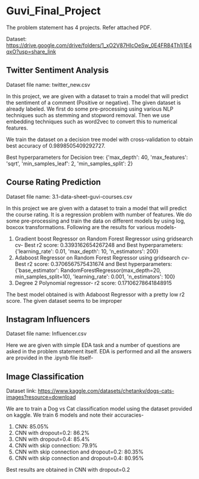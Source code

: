 # Guvi_Final_Project

The problem statement has 4 projects. Refer attached PDF.

Dataset: https://drive.google.com/drive/folders/1_xO2V87HIcOeSw_0E4FR84Th1j1E4qxO?usp=share_link

## Twitter Sentiment Analysis

Dataset file name: twitter_new.csv

In this project, we are given with a dataset to train a model that will predict the sentiment of a comment (Positive or negative). The given dataset is already labeled.
We first do some pre-processing using various NLP techniques such as stemming and stopword removal. Then we use embedding techniques such as word2vec to convert this to numerical features.

We train the dataset on a decision tree model with cross-validation to obtain best accuracy of 0.9898505409292727.

Best hyperparameters for Decision tree: {'max_depth': 40, 'max_features': 'sqrt', 'min_samples_leaf': 2, 'min_samples_split': 2}

## Course Rating Prediction

Dataset file name: 3.1-data-sheet-guvi-courses.csv

In this project we are given with a dataset to train a model that will predict the course rating. It is a regression problem with number of features.
We do some pre-processing and train the data on different models by using log, boxcox transformations.
Following are the results for various models-

1) Gradient boost Regressor on Random Forest Regressor using gridsearch cv- Best r2 score: 0.3393162654267248 and Best hyperparameters: {'learning_rate': 0.01, 'max_depth': 10, 'n_estimators': 200}
2) Adaboost Regressor on Random Forest Regressor using gridsearch cv- Best r2 score: 0.3706567575431674 and Best hyperparameters: {'base_estimator': RandomForestRegressor(max_depth=20, min_samples_split=10), 'learning_rate': 0.001, 'n_estimators': 100}
3) Degree 2 Polynomial regressor- r2 score: 0.17106278641848915

The best model obtained is with Adaboost Regressor with a pretty low r2 score. The given dataset seems to be improper

## Instagram Influencers

Dataset file name: Influencer.csv

Here we are given with simple EDA task and a number of questions are asked in the problem statement itself.
EDA is performed and all the answers are provided in the .ipynb file itself-

## Image Classification

Dataset link: https://www.kaggle.com/datasets/chetankv/dogs-cats-images?resource=download

We are to train a Dog vs Cat classification model using the dataset provided on kaggle.
We train 6 models and note their accuracies-

1) CNN: 85.05%
2) CNN with dropout=0.2: 86.2%
3) CNN with dropout=0.4: 85.4%
4) CNN with skip connection: 79.9%
5) CNN with skip connection and dropout=0.2: 80.35%
6) CNN with skip connection and dropout=0.4: 80.95%

Best results are obtained in CNN with dropout=0.2
